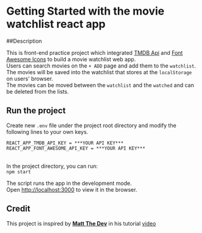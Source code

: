 # Getting Started with the movie watchlist react app
##Description

This is front-end practice project which integrated [TMDB Api](https://www.themoviedb.org/documentation/api) and [Font Awesome Icons](https://fontawesome.com/v5.15/icons?d=gallery&p=2) to build a movie watchlist web app.\
Users can search movies on the `+ ADD` page and add them to the `watchlist`.\
The movies will be saved into the watchlist that stores at the `localStorage` on users' browser.\
The movies can be moved between the `watchlist` and the `watched` and can be deleted from the lists.

## Run the project
Create new `.env` file under the project root directory and modify the following lines to your own keys.
```angular2html
REACT_APP_TMDB_API_KEY = ***YOUR API KEY***
REACT_APP_FONT_AWESOME_API_KEY = ***YOUR API KEY***
```
\
In the project directory, you can run:\
`npm start`

The script runs the app in the development mode.\
Open [http://localhost:3000](http://localhost:3000) to view it in the browser.

## Credit
This project is inspired by **[Matt The Dev](https://www.youtube.com/channel/UC8TIe9eTW263BU9uLXLr5sw)** in his tutorial [video](https://www.youtube.com/watch?v=1eO_hNYzaSc)
